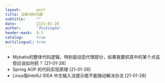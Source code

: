 ```yaml
---
layout:       post
title: 没解决的问题
subtitle:     ""
date:         2121-01-28
author:       "ZhuXingda"
header-mask:  0.3
catalog:      true
multilingual: true
---
```


- Mybatis的整体代码逻辑，特别是动态代理部分，如果我要抓其中的某个点监控应该如何抓？ [21-01-28]
- Spring AOP 的代码实现原理  [21-01-28]
- Linux版IntelliJ IDEA 中文输入法提示框不能随动解决办法  [21-01-28]